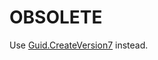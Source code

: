 # OBSOLETE

Use [Guid.CreateVersion7](https://learn.microsoft.com/en-us/dotnet/api/system.guid.createversion7?view=net-9.0) instead.
